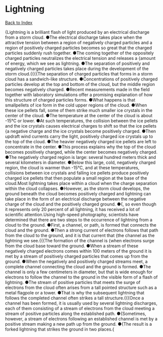 # Lightning
[Back to Index](https://github.com/windows10010/tpoExtractor/blog/master/README.md)

{Lightning is a brilliant flash of light produced by an electrical discharge from a storm cloud. ●The electrical discharge takes place when the attractive tension between a region of negatively charged particles and a region of positively charged particles becomes so great that the charged particles suddenly rush together. ●The coming together of the oppositely charged particles neutralizes the electrical tension and releases a {amount of energy, which we see as lightning. ●The separation of positively and negatively charged particles takes place during the development of the storm cloud.{{{{The separation of charged particles that forms in a storm cloud has a sandwich-like structure. ●Concentrations of positively charged particles develop at the top and bottom of the cloud, but the middle region becomes negatively charged. ●Recent measurements made in the field together with laboratory simulations offer a promising explanation of how this structure of charged particles forms. ●What happens is that smallpellets of ice form in the cold upper regions of the cloud. ●When these ice pellets fall, some of them strike much smaller ice crystals in the center of the cloud. ●The temperature at the center of the cloud is about -15℃ or lower. ●At such temperatures, the collision between the ice pellets and the ice crystals causes electrical charges to shift so that the ice pellets {a negative charge and the ice crystals become positively charged. ●Then updraft wind currents carry the light, positively charged ice crystals up to the top of the cloud. ●The heavier negatively charged ice pellets are left to concentrate in the center. ●This process explains why the top of the cloud becomes positively charged, while the center becomes negatively charged. ●The negatively charged region is large: several hundred meters thick and several kilometers in diameter. ●Below this large, cold, negatively charged region, the cloud is warmer than -15℃, and at these temperatures, collisions between ice crystals and falling ice pellets produce positively charged ice pellets that then populate a small region at the base of the cloud.Most lightning takes place within a cloud when the charge separation within the cloud collapses. ●However, as the storm cloud develops, the ground beneath the cloud becomes positively charged and lightning can take place in the form of an electrical discharge between the negative charge of the cloud and the positively charged ground. ●{, so even though it represents only 20 percent of all lightning, it has received a lot of scientific attention.Using high-speed photography, scientists have determined that there are two steps to the occurrence of lightning from a cloud to the ground. ●First, a channel, or path, is formed that connects the cloud and the ground. ●Then a strong current of electrons follows that path from the cloud to the ground, and it is that current that {the channel as the lightning we see.{{{The formation of the channel is {when electrons surge from the cloud base toward the ground. ●When a stream of these negatively charged electrons comes within 
100 meters of the ground it is met by a stream of positively charged particles that comes up from the ground. ●When the negatively and positively charged streams meet, 
a complete channel connecting the cloud and the ground is formed. ●The channel is only a few centimeters in diameter, but that is wide enough for electrons to follow the 
channel to the ground in the visible form of a flash of lightning. ●The stream of positive particles that meets the surge of electrons from the cloud often arises from a 
tall pointed structure such as a metal flagpole or a tower. ●That is why the subsequent lightning that follows the completed channel often strikes a tall structure.{{{Once a channel has been formed, it is usually used by several lightning discharges, each of them consisting of a stream of electrons from the cloud meeting a 
stream of positive particles along the established path. ●{Sometimes, however, a stream of electrons following an established channel is met by a positive stream making 
a new path up from the ground. ●{The result is a forked lightning that strikes the ground in two places.{